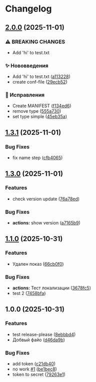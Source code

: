 # Changelog

## [2.0.0](https://github.com/ornaras/test/compare/v1.3.1...v2.0.0) (2025-11-01)


### ⚠ BREAKING CHANGES

* Add 'hi' to test.txt

### ✨ Нововведения

* Add 'hi' to test.txt ([a113228](https://github.com/ornaras/test/commit/a1132289025654742ae5f18ac49372134038a307))
* create conf-file ([29ecb52](https://github.com/ornaras/test/commit/29ecb520f737f005044945bf96c5a967e16950ed))


### 🐞 Исправления

* Create MANIFEST ([f134ed6](https://github.com/ornaras/test/commit/f134ed60ef1490a5889b26a0117a74ec628aeef1))
* remove type ([555a730](https://github.com/ornaras/test/commit/555a730235aad678ca0c78a3b9ac82b5cc93b379))
* set type simple ([45eb35a](https://github.com/ornaras/test/commit/45eb35a0076d31d399edbfb0738d0edb72ce6028))

## [1.3.1](https://github.com/ornaras/test/compare/v1.3.0...v1.3.1) (2025-11-01)


### Bug Fixes

* fix name step ([cfb4065](https://github.com/ornaras/test/commit/cfb4065af5668900d467baf0f8d940b2309dbe36))

## [1.3.0](https://github.com/ornaras/test/compare/v1.2.0...v1.3.0) (2025-11-01)


### Features

* check version update ([76a78ed](https://github.com/ornaras/test/commit/76a78ed4d8f858618abf2b02558df297c0d33429))


### Bug Fixes

* **actions:** show version ([a7165b9](https://github.com/ornaras/test/commit/a7165b9237b408908e452de6ab8478933009eb0e))

## [1.1.0](https://github.com/ornaras/test/compare/v1.0.0...v1.1.0) (2025-10-31)


### Features

* Удален показ ([66cb0f0](https://github.com/ornaras/test/commit/66cb0f047130f220f9200e0b232aadd63b1af4e2))


### Bug Fixes

* **actions:** Тест локализации ([3678fc5](https://github.com/ornaras/test/commit/3678fc51e890c5e98d59464d6174e2a5564344b4))
* test 2 ([7458bfa](https://github.com/ornaras/test/commit/7458bfa66dc5004f40fe4eb5392454082e38952e))

## 1.0.0 (2025-10-31)


### Features

* test release-please ([8ebbbd4](https://github.com/ornaras/test/commit/8ebbbd48acf742fb5f8ef6a8f460606c08be48a5))
* Добвый файо ([d46da9b](https://github.com/ornaras/test/commit/d46da9b0e18719cad2392ddc51b2e28dd04b8cad))


### Bug Fixes

* add token ([c21db40](https://github.com/ornaras/test/commit/c21db404faf2f775b459b48deb88d9febc506676))
* no work [#1](https://github.com/ornaras/test/issues/1) ([be1bec8](https://github.com/ornaras/test/commit/be1bec8403699b2d9e96875a9d43404bd1aecee1))
* token to secret ([79263e1](https://github.com/ornaras/test/commit/79263e14502d39dbf87f3a08b8df758427ff348d))
